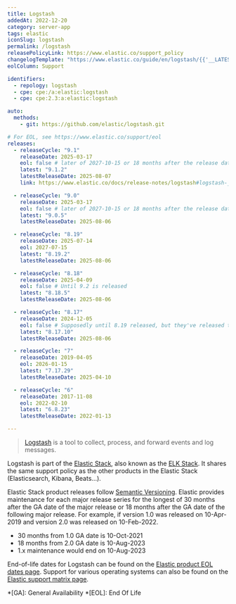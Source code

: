 ```yaml
---
title: Logstash
addedAt: 2022-12-20
category: server-app
tags: elastic
iconSlug: logstash
permalink: /logstash
releasePolicyLink: https://www.elastic.co/support_policy
changelogTemplate: "https://www.elastic.co/guide/en/logstash/{{'__LATEST__'|split:'.'|pop|join:'.'}}/logstash-{{'__LATEST__'|replace:'.','-'}}.html"
eolColumn: Support

identifiers:
  - repology: logstash
  - cpe: cpe:/a:elastic:logstash
  - cpe: cpe:2.3:a:elastic:logstash

auto:
  methods:
    - git: https://github.com/elastic/logstash.git

# For EOL, see https://www.elastic.co/support/eol
releases:
  - releaseCycle: "9.1"
    releaseDate: 2025-03-17
    eol: false # later of 2027-10-15 or 18 months after the release date of 10.0
    latest: "9.1.2"
    latestReleaseDate: 2025-08-07
    link: https://www.elastic.co/docs/release-notes/logstash#logstash-__LATEST__-release-notes

  - releaseCycle: "9.0"
    releaseDate: 2025-03-17
    eol: false # later of 2027-10-15 or 18 months after the release date of 10.0
    latest: "9.0.5"
    latestReleaseDate: 2025-08-06

  - releaseCycle: "8.19"
    releaseDate: 2025-07-14
    eol: 2027-07-15
    latest: "8.19.2"
    latestReleaseDate: 2025-08-06

  - releaseCycle: "8.18"
    releaseDate: 2025-04-09
    eol: false # Until 9.2 is released
    latest: "8.18.5"
    latestReleaseDate: 2025-08-06

  - releaseCycle: "8.17"
    releaseDate: 2024-12-05
    eol: false # Supposedly until 8.19 released, but they've released twice since
    latest: "8.17.10"
    latestReleaseDate: 2025-08-06

  - releaseCycle: "7"
    releaseDate: 2019-04-05
    eol: 2026-01-15
    latest: "7.17.29"
    latestReleaseDate: 2025-04-10

  - releaseCycle: "6"
    releaseDate: 2017-11-08
    eol: 2022-02-10
    latest: "6.8.23"
    latestReleaseDate: 2022-01-13

---
```


> [Logstash](https://www.elastic.co/logstash/) is a tool to collect, process, and forward events and
> log messages.

Logstash is part of the [Elastic Stack](https://www.elastic.co/elastic-stack/), also known as the
[ELK Stack](https://www.elastic.co/what-is/elk-stack). It shares the same support policy as the
other products in the Elastic Stack (Elasticsearch, Kibana, Beats...).

Elastic Stack product releases follow [Semantic Versioning](https://semver.org/).
Elastic provides maintenance for each major release series for the longest of 30 months after the GA date of the major release
or 18 months after the GA date of the following major release.
For example, if version 1.0 was released on 10-Apr-2019 and version 2.0 was released on 10-Feb-2022.

- 30 months from 1.0 GA date is 10-Oct-2021
- 18 months from 2.0 GA date is 10-Aug-2023
- 1.x maintenance would end on 10-Aug-2023

End-of-life dates for Logstash can be found on the [Elastic product EOL dates page](https://www.elastic.co/support/eol).
Support for various operating systems can also be found on the [Elastic support matrix page](https://www.elastic.co/support/matrix).

*[GA]: General Availability
*[EOL]: End Of Life
